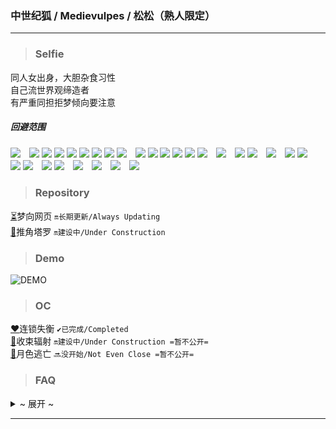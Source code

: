 ### <p><b>中世纪狐 / Medievulpes / 松松（熟人限定）</b></p>

---
> ### Selfie
同人女出身，大胆杂食习性<br>
自己流世界观缔造者<br>
有严重同担拒梦倾向要注意

##### 回避范围
    
![](https://img.shields.io/badge/ハイキュー-及川徹-6AB7A7)　![](https://img.shields.io/badge/あんスタ-月永レオ-EC6D51) ![](https://img.shields.io/badge/-朔間凛月-001E43) ![](https://img.shields.io/badge/-瀬名泉-BBDBF3) ![](https://img.shields.io/badge/-鳴上嵐-EDDE7B) ![](https://img.shields.io/badge/-朱桜司-942343) ![](https://img.shields.io/badge/-斎宮宗-E3ACAE) ![](https://img.shields.io/badge/-伏見弓弦-3E62AD) ![](https://img.shields.io/badge/-七種茨-74325C)　![](https://img.shields.io/badge/ブラスタ-ギィ-E9CD9B) ![](https://img.shields.io/badge/-玻璃-15A278) ![](https://img.shields.io/badge/-晶-7AAEE0) ![](https://img.shields.io/badge/-ケイ-FEC91B) ![](https://img.shields.io/badge/-リンドウ-18929F) ![](https://img.shields.io/badge/-マイカ-CB3889)　![](https://img.shields.io/badge/アオペラ-猫屋敷由比-CA9E36)　![](https://img.shields.io/badge/ツイステ-フロイド-9187CB) ![](https://img.shields.io/badge/-ジェイド-9187CB)　![](https://img.shields.io/badge/文スト-フランシス・F-F6D231)　![](https://img.shields.io/badge/FGO-クー・フーリン-4982C7) ![](https://img.shields.io/badge/-ジェームズ・モリアーティ-A4A59D)　![](https://img.shields.io/badge/ヒロアカ-爆豪勝己-E45602) ![](https://img.shields.io/badge/-切島鋭児郎-BA3526)　![](https://img.shields.io/badge/ヒプマイ-入間銃兎-014EFF) ![](https://img.shields.io/badge/-有栖川帝統-FFC801)　![](https://img.shields.io/badge/ヤリ部-百合絢斗-FF3BE8)　![](https://img.shields.io/badge/エースリー-皇天馬-F5A31C)　![](https://img.shields.io/badge/キンプリ-十王院カケル-CB6817)　![](https://img.shields.io/badge/ダンガンロンパ-田中眼蛇夢-874968)


> ### Repository
[⏳](https://oikadion.vercel.app)梦向网页 <code>🔛长期更新/Always Updating</code><br>
[🔮](https://medievulpes.github.io/Tarot/)推角塔罗 <code>🔛建设中/Under Construction</code>

> ### Demo
    
![DEMO](https://github.com/Medievulpes/Medievulpes/blob/main/demo.gif)<br>

> ### OC
[❤️](https://l-d.vercel.app)连锁失衡 <code>✔️已完成/Completed</code><br>
[💚](https://medievulpes.github.io/RC/)收束辐射 <code>🔛建设中/Under Construction =暂不公开=</code><br>
[💙](https://medievulpes.github.io/ME/)月色逃亡 <code>🔜没开始/Not Even Close =暂不公开=</code><br>

> ### FAQ
> 
<details>
 <summary>~ 展开 ~</summary>
    
###### Q：关于『中世纪狐』的取名由来

    源于某三国同人。主角是狐妖设定的钟会，钟会字士季，就成了中世纪（钟士季）狐。
    虽说现在早就淡坑了，但是白月光。
    顺带一提，Medievulpes是medieval（中世纪）和vulpes（狐）的组合。字面含义。
    
###### Q：梦向和OC的互动

    有的。即使现在还没有，以后也会有的。
 
    记录在这里的所有原创内容，包括OC、自设、梦向，均处于同一世界观下。是在这样的前提下展开的。
    即便如此，时间与空间位面仍有完全错开的可能。因此角色之间或许有些有联系，而有些没有。
 
    譬如，与梦向剧情相关较大的“连锁失衡”和“收束辐射”，分别衔接了自设（戴昂涅尔）的“过去与现在”和“现在与未来”。
    而“月色逃亡”基本跟自设没有关系。

###### Q：为什么自设是吸血鬼
   
    啊对，我就是中二病（中世纪狐的中是中二的中，预备唱
 
    一直很喜欢打这个比方：如果让一颗球垂直穿过一个平面，生活在这个平面世界的二维人会看到什么呢？
    出现一个点、扩大成一个圆、继续变大、随后缩小、又变回点、最后消失。
    二维人无法想象这是一个球，因为所处的维度限制了它们的认知。
    同样的道理，如果把我本人压成一张纸片，反映的也只是我的一个侧面。
 
    “自设”的含义，就是纸片人在看我时实际看见的模样。我是这样进行定义的。
    你当然也可以不认同。这是各人理解的自由。
    
###### Q：梦向网页进不去
    
    非常抱歉，梦向毕竟还是比较私密的内容，况且也不想因为自己而打扰到别人，因此暂时仅对受邀访客开放。
    自己也并非专业码农，只能尽力做到现在这样。
    
</details> 

---

